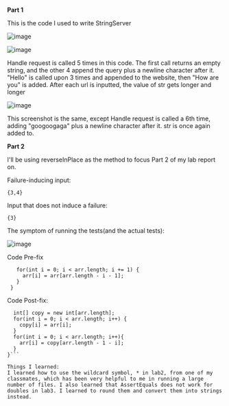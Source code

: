 **Part 1**

This is the code I used to write StringServer

![image](https://user-images.githubusercontent.com/130091977/234189390-64d49b60-4c4c-4693-ba25-72e725b757f5.png)


![image](https://user-images.githubusercontent.com/130091977/234189615-bec9eafe-82c2-4568-9352-398651974e09.png)

Handle request is called 5 times in this code. The first call returns an empty string, and the other 4 append the query plus a newline character after it. "Hello" is called upon 3 times and appended to the website, then "How are you" is added. After each url is inputted, the value of str gets longer and longer

![image](https://user-images.githubusercontent.com/130091977/234190060-abb8027c-9416-43a8-8f87-9568747f6b0e.png)

This screenshot is the same, except Handle request is called a 6th time, adding "googoogaga" plus a newline character after it. str is once again added to.


**Part 2**

I'll be using reverseInPlace as the method to focus Part 2 of my lab report on.

Failure-inducing input: 

    {3,4}

Input that does not induce a failure:

    {3}
    
The symptom of running the tests(and the actual tests):

![image](https://user-images.githubusercontent.com/130091977/234192946-7d4e5ac8-d498-4d3b-8bf6-a63fa6e83afd.png)

Code Pre-fix

```static void reverseInPlace(int[] arr) {
   for(int i = 0; i < arr.length; i += 1) {
     arr[i] = arr[arr.length - i - 1];
   }
 }
```

Code Post-fix:

  ```static void reverseInPlace(int[] arr) {
    int[] copy = new int[arr.length];
    for(int i = 0; i < arr.length; i++) {
      copy[i] = arr[i];
    }
    for(int i = 0; i < arr.length; i++){
      arr[i] = copy[arr.length - 1 - i];
    }
  }```
  
  Things I learned:
  I learned how to use the wildcard symbol, * in lab2, from one of my classmates, which has been very helpful to me in running a large number of files. I also learned that AssertEquals does not work for doubles in lab3. I learned to round them and convert them into strings instead.


